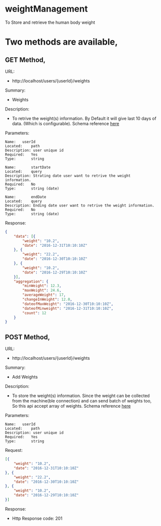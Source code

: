 # weightManagement
To Store and retrieve the human body weight


# Two methods are available,

## GET Method,
URL: 
-  http://localhost/users/{userId}/weights

Summary: 
-   Weights

Description: 
-   To retrive the weight(s) information. By Default it will give last 10 days of data. (Which is configurable). Schema reference [here](schema/weightGet.json)

Parameters:

	Name: 	userId	
	Located:  	path	
	Description: user unique id
	Required: 	Yes	
	Type: 		string

	Name: 		startDate
	Located: 	query	
	Description: Strating date user want to retrive the weight information.
	Required: 	No	
	Type: 		string (date)

	Name: 		endDate
	Located: 	query	
	Description: Ending date user want to retrive the weight information.
	Required: 	No	
	Type: 		string (date)

Response: 
```json
{
	"data": [{
		"weight": "10.2",
		"date": "2016-12-31T10:10:10Z"
	}, {
		"weight": "22.2",
		"date": "2016-12-30T10:10:10Z"
	}, {
		"weight": "10.2",
		"date": "2016-12-29T10:10:10Z"
	}],
	"aggregation": {
		"minWeight": 12.3,
		"maxWeight": 24.6,
		"averageWeight": 17,
		"changeInWeight": 12.0,
		"dateofMaxWeight": "2016-12-30T10:10:10Z",
		"dateofMinweight": "2016-12-31T10:10:10Z",
		"count": 12
	}
}
```

## POST Method,
URL: 
-   http://localhost/users/{userId}/weights

Summary: 
-   Add Weights

Description: 
-   To store the weight(s) information. Since the weight can be collected from the machine(ble connection) and can send batch of weights too, So this api accept array of weights. Schema reference [here](schema/weightPost.json)

Parameters:

	Name: 	userId	
	Located:  	path	
	Description: user unique id
	Required: 	Yes	
	Type: 		string
	
Request: 
~~~json
[{
	"weight": "10.2",
	"date": "2016-12-31T10:10:10Z"
}, {
	"weight": "22.2",
	"date": "2016-12-30T10:10:10Z"
}, {
	"weight": "10.2",
	"date": "2016-12-29T10:10:10Z"
}]
~~~

Response: 
- Http Response code: 201
